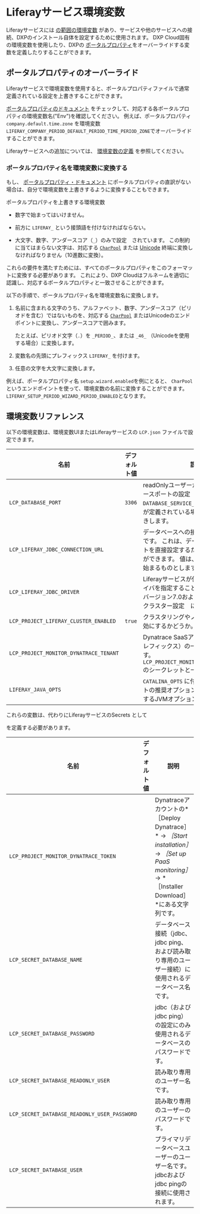 # Liferayサービス環境変数

Liferayサービスには [の範囲の環境変数](#environoment-variables-reference) があり、サービスや他のサービスへの接続、DXPのインストール自体を設定するために使用されます。 DXP Cloud固有の環境変数を使用したり、DXPの [ポータルプロパティ](https://docs.liferay.com/dxp/portal/7.3-latest/propertiesdoc/portal.properties.html)をオーバーライドする変数を定義したりすることができます。

## ポータルプロパティのオーバーライド

Liferayサービスで環境変数を使用すると、ポータルプロパティファイルで通常定義されている設定を上書きすることができます。

[ポータルプロパティのドキュメント](https://docs.liferay.com/dxp/portal/7.3-latest/propertiesdoc/portal.properties.html) をチェックして、対応する各ポータルプロパティの環境変数名("Env")を確認してください。 例えば、ポータルプロパティ `company.default.time.zone` を環境変数 `LIFERAY_COMPANY_PERIOD_DEFAULT_PERIOD_TIME_PERIOD_ZONE`でオーバーライドすることができます。

Liferayサービスへの追加については、 [環境変数の定義](../reference/defining-environment-variables.md) を参照してください。

### ポータルプロパティ名を環境変数に変換する

もし、 [ポータルプロパティ・ドキュメント](https://docs.liferay.com/dxp/portal/7.3-latest/propertiesdoc/portal.properties.html) にポータルプロパティの直訳がない場合は、自分で環境変数を上書きするように変換することもできます。

ポータルプロパティを上書きする環境変数

* 数字で始まってはいけません。

* 前方に `LIFERAY_` という接頭語を付けなければならない。

* 大文字、数字、アンダースコア（`_`）のみで設定　されています。 この制約に当てはまらない文字は、対応する [`CharPool`](https://docs.liferay.com/dxp/portal/7.3-latest/javadocs/modules/core/petra/com.liferay.petra.string/) または [Unicode](https://unicode-table.com/en/) 終端に変換しなければなりません（10進数に変換）。

これらの要件を満たすためには、すべてのポータルプロパティをこのフォーマットに変換する必要があります。 これにより、DXP Cloudはフルネームを適切に認識し、対応するポータルプロパティと一致させることができます。

以下の手順で、ポータルプロパティ名を環境変数名に変換します。

1. 名前に含まれる文字のうち、アルファベット、数字、アンダースコア（ピリオドを含む）ではないものを、対応する [`CharPool`](https://docs.liferay.com/dxp/portal/7.3-latest/javadocs/modules/core/petra/com.liferay.petra.string/) またはUnicodeのエンドポイントに変換し、アンダースコアで囲みます。

    たとえば、ピリオド文字（`.`）を `_PERIOD_`、または `_46_` （Unicodeを使用する場合）に変換します。

1. 変数名の先頭にプレフィックス `LIFERAY_` を付けます。

1. 任意の文字を大文字に変換します。

例えば、ポータルプロパティ名 `setup.wizard.enabled`を例にとると、 `CharPool` というエンドポイントを使って、環境変数の名前に変換することができます。 `LIFERAY_SETUP_PERIOD_WIZARD_PERIOD_ENABLED`となります。

## 環境変数リファレンス

以下の環境変数は、環境変数UIまたはLiferayサービスの `LCP.json` ファイルで設定できます。

| 名前                                     | デフォルト値 | 説明                                                                                                   |
| -------------------------------------- | ------ | ---------------------------------------------------------------------------------------------------- |
| `LCP_DATABASE_PORT`                    | `3306` | readOnlyユーザーが使用するデータベースポートの設定　を設定します。 `DATABASE_SERVICE_PORT` infra 環境変数が定義されている場合は、それを上書きします。       |
| `LCP_LIFERAY_JDBC_CONNECTION_URL`      |        | データベースへの接続に使用されるURLです。 これは、データベース名とホストを直接設定するために使用することができます。 値は、 `jdbc:mysql://`で始まるものとします。          |
| `LCP_LIFERAY_JDBC_DRIVER`              |        | Liferayサービスが使用するMySQLドライバを指定することができます。 DXPバージョン7.0および7.1では、これはクラスター設定　にも使用されます。                      |
| `LCP_PROJECT_LIFERAY_CLUSTER_ENABLED`  | `true` | クラスタリングやノード間の通信を有効にするかどうか。                                                                           |
| `LCP_PROJECT_MONITOR_DYNATRACE_TENANT` |        | Dynatrace SaaSアカウントのURL（プレフィックス）の一部となる文字列です。 `LCP_PROJECT_MONITOR_DYNATRACE_TOKEN` のシークレットと一緒に使用します。 |
| `LIFERAY_JAVA_OPTS`                    |        | `CATALINA_OPTS` に付加されて、デフォルトの推奨オプションをオーバーライドするJVMオプションです。                                            |

これらの変数は、代わりにLiferayサービスのSecrets</a> として

を定義する必要があります。</p> 

| 名前                                           | デフォルト値 | 説明                                                                                                                                         |
| -------------------------------------------- | ------ | ------------------------------------------------------------------------------------------------------------------------------------------ |
| `LCP_PROJECT_MONITOR_DYNATRACE_TOKEN`        |        | Dynatraceアカウントの*［Deploy Dynatrace］* &rarr; *［Start installation］* &rarr; *［Set up PaaS monitoring］* &rarr; *［Installer Download］*にある文字列です。 |
| `LCP_SECRET_DATABASE_NAME`                   |        | データベース接続（jdbc、jdbc ping、および読み取り専用のユーザー接続）に使用されるデータベース名です。                                                                                  |
| `LCP_SECRET_DATABASE_PASSWORD`               |        | jdbc（およびjdbc ping）の設定にのみ使用されるデータベースのパスワードです。                                                                                               |
| `LCP_SECRET_DATABASE_READONLY_USER`          |        | 読み取り専用のユーザー名です。                                                                                                                            |
| `LCP_SECRET_DATABASE_READONLY_USER_PASSWORD` |        | 読み取り専用のユーザーのパスワードです。                                                                                                                       |
| `LCP_SECRET_DATABASE_USER`                   |        | プライマリデータベースユーザーのユーザー名です。 jdbcおよびjdbc pingの接続に使用されます。                                                                                       |